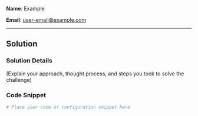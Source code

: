 **Name**: Example

**Email**: user-email@example.com

---

## Solution

### Solution Details

(Explain your approach, thought process, and steps you took to solve the challenge)

### Code Snippet

```yaml
# Place your code or configuration snippet here
